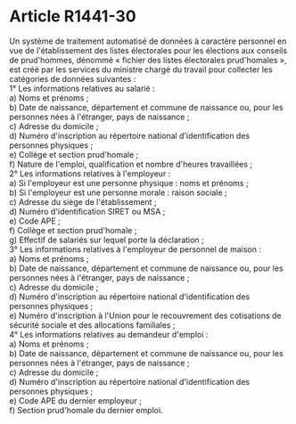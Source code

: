 # Article R1441-30

  
Un système de traitement automatisé de données à caractère personnel en vue de l'établissement des listes électorales pour les élections aux conseils de prud'hommes, dénommé « fichier des listes électorales prud'homales », est créé par les services du ministre chargé du travail pour collecter les catégories de données suivantes :   
1° Les informations relatives au salarié :   
a) Noms et prénoms ;   
b) Date de naissance, département et commune de naissance ou, pour les personnes nées à l'étranger, pays de naissance ;   
c) Adresse du domicile ;   
d) Numéro d'inscription au répertoire national d'identification des personnes physiques ;   
e) Collège et section prud'homale ;   
f) Nature de l'emploi, qualification et nombre d'heures travaillées ;   
2° Les informations relatives à l'employeur :   
a) Si l'employeur est une personne physique : noms et prénoms ;   
b) Si l'employeur est une personne morale : raison sociale ;   
c) Adresse du siège de l'établissement ;   
d) Numéro d'identification SIRET ou MSA ;   
e) Code APE ;   
f) Collège et section prud'homale ;   
g) Effectif de salariés sur lequel porte la déclaration ;   
3° Les informations relatives à l'employeur de personnel de maison :   
a) Noms et prénoms ;   
b) Date de naissance, département et commune de naissance ou, pour les personnes nées à l'étranger, pays de naissance ;   
c) Adresse du domicile ;   
d) Numéro d'inscription au répertoire national d'identification des personnes physiques ;   
e) Numéro d'inscription à l'Union pour le recouvrement des cotisations de sécurité sociale et des allocations familiales ;   
4° Les informations relatives au demandeur d'emploi :   
a) Noms et prénoms ;   
b) Date de naissance, département et commune de naissance ou, pour les personnes nées à l'étranger, pays de naissance ;   
c) Adresse du domicile ;   
d) Numéro d'inscription au répertoire national d'identification des personnes physiques ;   
e) Code APE du dernier employeur ;   
f) Section prud'homale du dernier emploi.